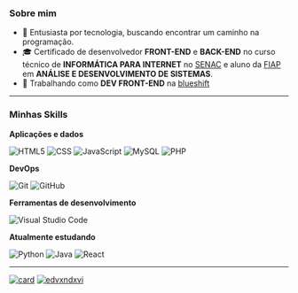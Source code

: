 <h3>Sobre mim</h3>

- 🤔 Entusiasta por tecnologia, buscando encontrar um caminho na programação.
- 🎓 Certificado de desenvolvedor **FRONT-END** e **BACK-END** no curso técnico de **INFORMÁTICA PARA INTERNET** no <a href="https://www.sp.senac.br">SENAC</a> e aluno da <a href="https://www.fiap.com.br">FIAP<a/> em **ANÁLISE E DESENVOLVIMENTO DE SISTEMAS**.
- 💼 Trabalhando como **DEV FRONT-END** na <a href="https://blueshift.cc/">blueshift</a>

<hr>

<h3>Minhas Skills</h3>

**Aplicações e dados**

![HTML5](https://img.shields.io/badge/HTML5-E34F26?style=for-the-badge&logo=html5&logoColor=white)
![CSS](https://img.shields.io/badge/CSS3-1572B6?style=for-the-badge&logo=css3&logoColor=white)
![JavaScript](https://img.shields.io/badge/JavaScript-F7DF1E?style=for-the-badge&logo=javascript&logoColor=black)
![MySQL](https://img.shields.io/badge/MySQL-00000F?style=for-the-badge&logo=mysql&logoColor=white)
![PHP](https://img.shields.io/badge/PHP-777BB4?style=for-the-badge&logo=php&logoColor=white)

**DevOps**

![Git](https://img.shields.io/badge/-Git-333333?style=flat&logo=git)
![GitHub](https://img.shields.io/badge/-GitHub-333333?style=flat&logo=github)

**Ferramentas de desenvolvimento**

![Visual Studio Code](https://img.shields.io/badge/-Visual%20Studio%20Code-333333?style=flat&logo=visual-studio-code&logoColor=007ACC)

**Atualmente estudando**

![Python](https://img.shields.io/badge/Python-3776AB?style=for-the-badge&logo=python&logoColor=white)
![Java](https://img.shields.io/badge/Java-ED8B00?style=for-the-badge&logo=openjdk&logoColor=white)
![React](https://img.shields.io/badge/React-20232A?style=for-the-badge&logo=react&logoColor=61DAFB)

<hr>

[![card](https://github-readme-stats.vercel.app/api?username=edvxndxvi&theme=merko&show_icons=true)](https://github.com/anuraghazra/github-readme-stats) 
[![edvxndxvi](https://github-readme-stats.vercel.app/api/top-langs/?username=edvxndxvi&hide=html&layout=compact&theme=merko)](https://github.com/anuraghazra/github-readme-stats)
